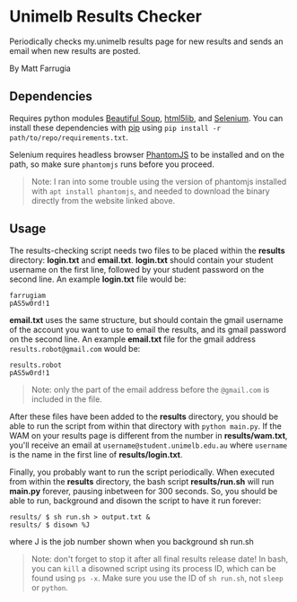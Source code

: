 # Unimelb Results Checker

Periodically checks my.unimelb results page for new results and sends an email when new results are posted.

By Matt Farrugia

## Dependencies

Requires python modules [Beautiful Soup](https://www.crummy.com/software/BeautifulSoup/), [html5lib](https://github.com/html5lib/), and [Selenium](http://docs.seleniumhq.org/). You can install these dependencies with [pip](https://pypi.python.org/pypi/pip) using `pip install -r path/to/repo/requirements.txt`.

Selenium requires headless browser [PhantomJS](http://phantomjs.org/) to be installed and on the path, so make sure `phantomjs` runs before you proceed.

> Note: I ran into some trouble using the version of phantomjs installed with `apt install phantomjs`, and needed to download the binary directly from the website linked above.

## Usage

The results-checking script needs two files to be placed within the **results** directory: **login.txt** and **email.txt**. **login.txt** should contain your student username on the first line, followed by your student password on the second line. An example **login.txt** file would be:

```
farrugiam
pAS5w0rd!1
```

**email.txt** uses the same structure, but should contain the gmail username of the account you want to use to email the results, and its gmail password on the second line. An example **email.txt** file for the gmail address `results.robot@gmail.com` would be:

```
results.robot
pAS5w0rd!1
```

> Note: only the part of the email address before the `@gmail.com` is included in the file.

After these files have been added to the **results** directory, you should be able to run the script from within that directory with `python main.py`. If the WAM on your results page is different from the number in **results/wam.txt**, you'll receive an email at `username@student.unimelb.edu.au` where `username` is the name in the first line of **results/login.txt**.


Finally, you probably want to run the script periodically. When executed from within the **results** directory, the bash script **results/run.sh** will run **main.py** forever, pausing inbetween for 300 seconds. So, you should be able to run, background and disown the script to have it run forever:

```
results/ $ sh run.sh > output.txt &
results/ $ disown %J
```
where J is the job number shown when you background sh run.sh

> Note: don't forget to stop it after all final results release date! In bash, you can `kill` a disowned script using its process ID, which can be found using `ps -x`. Make sure you use the ID of `sh run.sh`, not `sleep` or `python`.